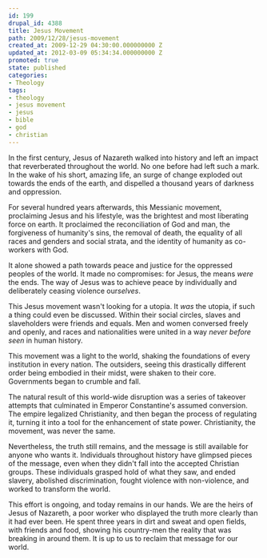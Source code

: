 ```yaml
---
id: 199
drupal_id: 4388
title: Jesus Movement
path: 2009/12/28/jesus-movement
created_at: 2009-12-29 04:30:00.000000000 Z
updated_at: 2012-03-09 05:34:34.000000000 Z
promoted: true
state: published
categories:
- Theology
tags:
- theology
- jesus movement
- jesus
- bible
- god
- christian
---
```

In the first century, Jesus of Nazareth walked into history and left an impact that reverberated throughout the world. No one before had left such a mark. In the wake of his short, amazing life, an surge of change exploded out towards the ends of the earth, and dispelled a thousand years of darkness and oppression.

For several hundred years afterwards, this Messianic movement, proclaiming Jesus and his lifestyle, was the brightest and most liberating force on earth.  It proclaimed the reconciliation of God and man, the forgiveness of humanity's sins, the removal of death, the equality of all races and genders and social strata, and the identity of humanity as co-workers with God.

It alone showed a path towards peace and justice for the oppressed peoples of the world. It made no compromises: for Jesus, the means <i>were</i> the ends. The way of Jesus was to achieve peace by individually and deliberately ceasing violence our<i>selves</i>.

This Jesus movement wasn't looking for a utopia. It <i>was</i> the utopia, if such a thing could even be discussed. Within their social circles, slaves and slaveholders were friends and equals. Men and women conversed freely and openly, and races and nationalities were united in a way <i>never before seen</i> in human history.

This movement was a light to the world, shaking the foundations of every institution in every nation. The outsiders, seeing this drastically different order being embodied in their midst, were shaken to their core. Governments began to crumble and fall.

The natural result of this world-wide disruption was a series of takeover attempts that culminated in Emperor Constantine's assumed conversion. The empire legalized Christianity, and then began the process of regulating it, turning it into a tool for the enhancement of state power. Christianity, the movement, was never the same.

Nevertheless, the truth still remains, and the message is still available for anyone who wants it. Individuals throughout history have glimpsed pieces of the message, even when they didn't fall into the accepted Christian groups. These individuals grasped hold of what they saw, and ended slavery, abolished discrimination, fought violence with non-violence, and worked to transform the world.

This effort is ongoing, and today remains in our hands. We are the heirs of Jesus of Nazareth, a poor worker who displayed the truth more clearly than it had ever been. He spent three years in dirt and sweat and open fields, with friends and food, showing his country-men the reality that was breaking in around them. It is up to us to reclaim that message for our world.
